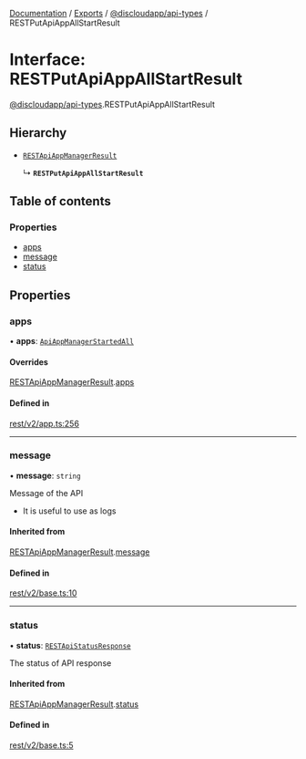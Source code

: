 [Documentation](../README.md) / [Exports](../modules.md) / [@discloudapp/api-types](../modules/discloudapp_api_types.md) / RESTPutApiAppAllStartResult

# Interface: RESTPutApiAppAllStartResult

[@discloudapp/api-types](../modules/discloudapp_api_types.md).RESTPutApiAppAllStartResult

## Hierarchy

- [`RESTApiAppManagerResult`](discloudapp_api_types.RESTApiAppManagerResult.md)

  ↳ **`RESTPutApiAppAllStartResult`**

## Table of contents

### Properties

- [apps](discloudapp_api_types.RESTPutApiAppAllStartResult.md#apps)
- [message](discloudapp_api_types.RESTPutApiAppAllStartResult.md#message)
- [status](discloudapp_api_types.RESTPutApiAppAllStartResult.md#status)

## Properties

### apps

• **apps**: [`ApiAppManagerStartedAll`](discloudapp_api_types.ApiAppManagerStartedAll.md)

#### Overrides

[RESTApiAppManagerResult](discloudapp_api_types.RESTApiAppManagerResult.md).[apps](discloudapp_api_types.RESTApiAppManagerResult.md#apps)

#### Defined in

[rest/v2/app.ts:256](https://github.com/discloud/discloud.app/blob/e5beb23/packages/api-types/rest/v2/app.ts#L256)

___

### message

• **message**: `string`

Message of the API
- It is useful to use as logs

#### Inherited from

[RESTApiAppManagerResult](discloudapp_api_types.RESTApiAppManagerResult.md).[message](discloudapp_api_types.RESTApiAppManagerResult.md#message)

#### Defined in

[rest/v2/base.ts:10](https://github.com/discloud/discloud.app/blob/e5beb23/packages/api-types/rest/v2/base.ts#L10)

___

### status

• **status**: [`RESTApiStatusResponse`](../modules/discloudapp_api_types.md#restapistatusresponse)

The status of API response

#### Inherited from

[RESTApiAppManagerResult](discloudapp_api_types.RESTApiAppManagerResult.md).[status](discloudapp_api_types.RESTApiAppManagerResult.md#status)

#### Defined in

[rest/v2/base.ts:5](https://github.com/discloud/discloud.app/blob/e5beb23/packages/api-types/rest/v2/base.ts#L5)
